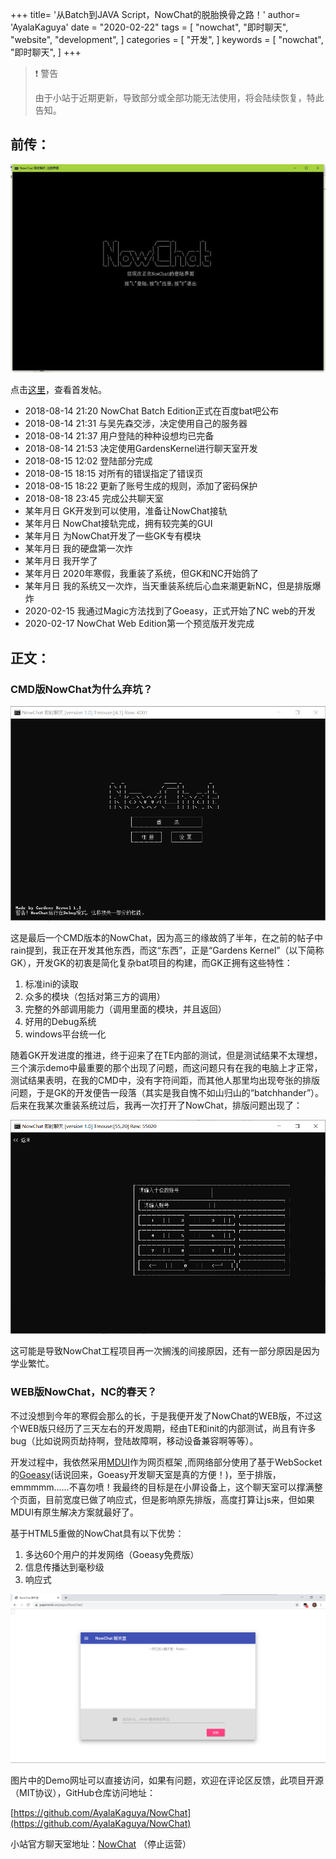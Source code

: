 +++
title= '从Batch到JAVA Script，NowChat的脱胎换骨之路！'
author= 'AyalaKaguya'
date = "2020-02-22"
tags = [
    "nowchat",
    "即时聊天",
    "website",
    "development",
]
categories = [
    "开发",
]
keywords = [
    "nowchat",
    "即时聊天",
]
+++
> ❗ 警告
>
> 由于小站于近期更新，导致部分或全部功能无法使用，将会陆续恢复，特此告知。

## 前传：

![face](/images/nowchat/fd9fdd3f8794a4c2de693c1903f41bd5ad6e3955.jpg "face")

点击[这里][1]，查看首发帖。 

  * 2018-08-14 21:20 NowChat Batch Edition正式在百度bat吧公布
  * 2018-08-14 21:31 与吴先森交涉，决定使用自己的服务器
  * 2018-08-14 21:37 用户登陆的种种设想均已完备
  * 2018-08-14 21:53 决定使用GardensKernel进行聊天室开发
  * 2018-08-15 12:02 登陆部分完成
  * 2018-08-15 18:15 对所有的错误指定了错误页
  * 2018-08-15 18:22 更新了账号生成的规则，添加了密码保护
  * 2018-08-18 23:45 完成公共聊天室
  * 某年月日 GK开发到可以使用，准备让NowChat接轨
  * 某年月日 NowChat接轨完成，拥有较完美的GUI
  * 某年月日 为NowChat开发了一些GK专有模块
  * 某年月日 我的硬盘第一次炸
  * 某年月日 我开学了
  * 某年月日 2020年寒假，我重装了系统，但GK和NC开始鸽了
  * 某年月日 我的系统又一次炸，当天重装系统后心血来潮更新NC，但是排版爆炸
  * 2020-02-15 我通过Magic方法找到了Goeasy，正式开始了NC web的开发
  * 2020-02-17 NowChat Web Edition第一个预览版开发完成

## 正文：

### CMD版NowChat为什么弃坑？

![face](/images/nowchat/face.png "face")

这是最后一个CMD版本的NowChat，因为高三的缘故鸽了半年，在之前的帖子中rain提到，我正在开发其他东西，而这“东西”，正是“Gardens Kernel”（以下简称 GK），开发GK的初衷是简化复杂bat项目的构建，而GK正拥有这些特性： 

  1. 标准ini的读取 
  2. 众多的模块（包括对第三方的调用） 
  3. 完整的外部调用能力（调用里面的模块，并且返回） 
  4. 好用的Debug系统 
  5. windows平台统一化 

随着GK开发进度的推进，终于迎来了在TE内部的测试，但是测试结果不太理想，三个演示demo中最重要的那个出现了问题，而这问题只有在我的电脑上才正常，测试结果表明，在我的CMD中，没有字符间距，而其他人那里均出现夸张的排版问题，于是GK的开发便告一段落（其实是我自愧不如山归山的“batchhander”）。  
后来在我某次重装系统过后，我再一次打开了NowChat，排版问题出现了： 

![error](/images/nowchat/error.png "error")

这可能是导致NowChat工程项目再一次搁浅的间接原因，还有一部分原因是因为学业繁忙。

### WEB版NowChat，NC的春天？

不过没想到今年的寒假会那么的长，于是我便开发了NowChat的WEB版，不过这个WEB版只经历了三天左右的开发周期，经由TE和init的内部测试，尚且有许多bug（比如说网页劫持啊，登陆故障啊，移动设备兼容啊等等）。

开发过程中，我依然采用[MDUI][2]作为网页框架 ,而网络部分使用了基于WebSocket的[Goeasy][3](话说回来，Goeasy开发聊天室是真的方便！)，至于排版，emmmmm&#8230;&#8230;不喜勿喷！我最终的目标是在小屏设备上，这个聊天室可以撑满整个页面，目前宽度已做了响应式，但是影响原先排版，高度打算让js来，但如果MDUI有原生解决方案就最好了。

基于HTML5重做的NowChat具有以下优势：

  1. 多达60个用户的并发网络（Goeasy免费版）
  2. 信息传播达到毫秒级
  3. 响应式

![error](/images/nowchat/NCEB.png "error")

图片中的Demo网址可以直接访问，如果有问题，欢迎在评论区反馈，此项目开源（MIT协议），GitHub仓库访问地址： 

[https://github.com/AyalaKaguya/NowChat](https://github.com/AyalaKaguya/NowChat)

小站官方聊天室地址：[NowChat][4] （停止运营）

 [1]: http://tieba.baidu.com/p/5840318345
 [2]: https://mdui.org/
 [3]: https://goeasy.io/
 [4]: https://papernote.cn/pages/NowChat/